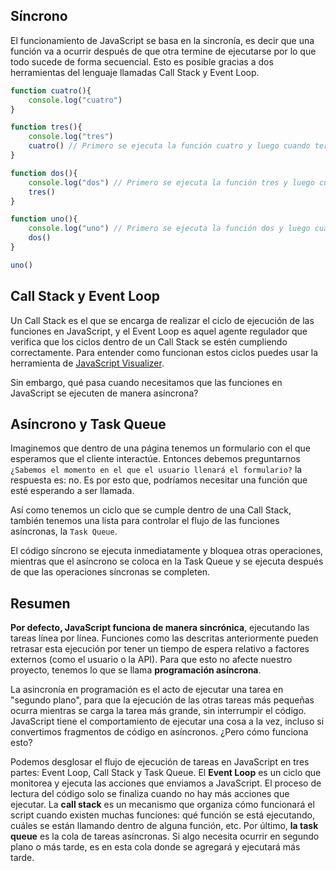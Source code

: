 
## Síncrono

El funcionamiento de JavaScript se basa en la sincronía, es decir que una función va a ocurrir después de que otra termine de ejecutarse por lo que todo sucede de forma secuencial. Esto es posible gracias a dos herramientas del lenguaje llamadas Call Stack y Event Loop.

```javascript
function cuatro(){
	console.log("cuatro")
}

function tres(){
	console.log("tres")
	cuatro() // Primero se ejecuta la función cuatro y luego cuando termine, la tres
}

function dos(){
	console.log("dos") // Primero se ejecuta la función tres y luego cuando termine, la dos
	tres()
}

function uno(){
	console.log("uno") // Primero se ejecuta la función dos y luego cuando termine, la uno
	dos()
}

uno()
```
## Call Stack y Event Loop

Un Call Stack es el que se encarga de realizar el ciclo de ejecución de las funciones en JavaScript, y el Event Loop es aquel agente regulador que verifica que los ciclos dentro de un Call Stack se estén cumpliendo correctamente. Para entender como funcionan estos ciclos puedes usar la herramienta de  [JavaScript Visualizer](https://www.jsv9000.app/).

Sin embargo, qué pasa cuando necesitamos que las funciones en JavaScript se ejecuten de manera asíncrona?

## Asíncrono y Task Queue

Imaginemos que dentro de una página tenemos un formulario con el que esperamos que el cliente interactúe. Entonces debemos preguntarnos `¿Sabemos el momento en el que el usuario llenará el formulario?` la respuesta es: no. Es por esto que, podríamos necesitar una función que esté esperando a ser llamada.

Así como tenemos un ciclo que se cumple dentro de una Call Stack, también tenemos una lista para controlar el flujo de las funciones asíncronas, la `Task Queue`.

El código síncrono se ejecuta inmediatamente y bloquea otras operaciones, mientras que el asíncrono se coloca en la Task Queue y se ejecuta después de que las operaciones síncronas se completen.

## Resumen

**Por defecto, JavaScript funciona de manera sincrónica**, ejecutando las tareas línea por línea. Funciones como las descritas anteriormente pueden retrasar esta ejecución por tener un tiempo de espera relativo a factores externos (como el usuario o la API). Para que esto no afecte nuestro proyecto, tenemos lo que se llama **programación asíncrona**.

La asincronía en programación es el acto de ejecutar una tarea en "segundo plano", para que la ejecución de las otras tareas más pequeñas ocurra mientras se carga la tarea más grande, sin interrumpir el código. JavaScript tiene el comportamiento de ejecutar una cosa a la vez, incluso si convertimos fragmentos de código en asíncronos. ¿Pero cómo funciona esto?

Podemos desglosar el flujo de ejecución de tareas en JavaScript en tres partes: Event Loop, Call Stack y Task Queue. El **Event Loop** es un ciclo que monitorea y ejecuta las acciones que enviamos a JavaScript. El proceso de lectura del código solo se finaliza cuando no hay más acciones que ejecutar. La **call stack** es un mecanismo que organiza cómo funcionará el script cuando existen muchas funciones: qué función se está ejecutando, cuáles se están llamando dentro de alguna función, etc. Por último, **la task queue** es la cola de tareas asíncronas. Si algo necesita ocurrir en segundo plano o más tarde, es en esta cola donde se agregará y ejecutará más tarde.